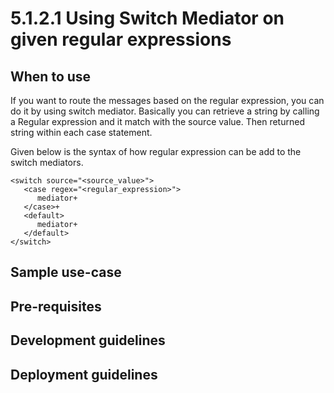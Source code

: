 # 5.1.2.1 Using Switch Mediator on given regular expressions

## When to use

If you want to route the messages based on the regular expression, you can do it by using switch mediator.
Basically you can retrieve a string by calling a Regular expression and it match with the source value. Then returned string within each case statement.

Given below is the syntax of how regular expression can be add to the switch mediators.

```
<switch source="<source_value>">
   <case regex="<regular_expression>">
      mediator+
   </case>+
   <default>
      mediator+
   </default>
</switch>

```

## Sample use-case


## Pre-requisites


## Development guidelines


## Deployment guidelines

















